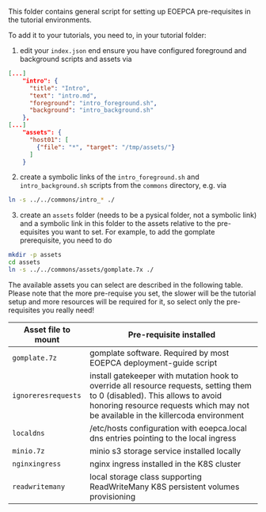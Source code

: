 This folder contains general script for setting up EOEPCA pre-requisites in the tutorial environments.

To add it to your tutorials, you need to, in your tutorial folder:

1. edit your `index.json` end ensure you have configured foreground and background scripts and assets via

```json
[...]
    "intro": {
      "title": "Intro",
      "text": "intro.md",
      "foreground": "intro_foreground.sh",
      "background": "intro_background.sh"
    },
[...]
    "assets": {
      "host01": [
        {"file": "*", "target": "/tmp/assets/"}
      ]
    }
```

2. create a symbolic links of the `intro_foreground.sh` and `intro_background.sh` scripts from the `commons` directory, e.g. via

```bash
ln -s ../../commons/intro_* ./
```

3. create an `assets` folder (needs to be a pysical folder, not a symbolic link) and a symbolic link in this folder to the assets relative to the pre-equisites you want to set. For example, to add the gomplate prerequisite, you need to do

```bash
mkdir -p assets
cd assets
ln -s ../../commons/assets/gomplate.7x ./
```
The available assets you can select are described in the following table. Please note that the more pre-requise you set, the slower will be the tutorial setup and more resources will be required for it, so select only the pre-requisites you really need!


| Asset file to mount | Pre-requisite installed |
| --- | --- |
| `gomplate.7z` | gomplate software. Required by most EOEPCA deployment-guide script |
| `ignoreresrequests` | install gatekeeper with mutation hook to override all resource requests, setting them to 0 (disabled). This allows to avoid honoring resource requests which may not be available in the killercoda environment |
| `localdns` | /etc/hosts configuration with eoepca.local dns entries pointing to the local ingress |
| `minio.7z` | minio s3 storage service installed locally |
| `nginxingress` | nginx ingress installed in the K8S cluster |
| `readwritemany` | local storage class supporting ReadWriteMany K8S persistent volumes provisioning |


